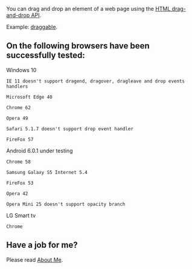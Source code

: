 You can drag and drop an element of a web page using the <a href='https://www.w3schools.com/html/html5_draganddrop.asp' target="_blank">HTML drag-and-drop API</a>. 

Example: <a href='https://anhr.github.io/draggable/' target="_blank">draggable</a>.

## On the following browsers have been successfully tested:

Windows 10

	IE 11 doesn't support dragend, dragover, dragleave and drop events handlers

	Microsoft Edge 40

	Chrome 62

	Opera 49

	Safari 5.1.7 doesn't support drop event handler

	FireFox 57

Android 6.0.1 under testing

	Chrome 58

	Samsung Galaxy S5 Internet 5.4

	FireFox 53

	Opera 42

	Opera Mini 25 doesn't support opacity branch

LG Smart tv

	Chrome 

## Have a job for me?
Please read <a href='http://anhr.ucoz.net/AboutMe/' target="_blank">About Me</a>.


